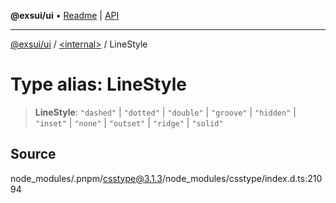 **@exsui/ui** • [Readme](../../README.md) \| [API](../../globals.md)

***

[@exsui/ui](../../README.md) / [\<internal\>](../README.md) / LineStyle

# Type alias: LineStyle

> **LineStyle**: `"dashed"` \| `"dotted"` \| `"double"` \| `"groove"` \| `"hidden"` \| `"inset"` \| `"none"` \| `"outset"` \| `"ridge"` \| `"solid"`

## Source

node\_modules/.pnpm/csstype@3.1.3/node\_modules/csstype/index.d.ts:21094
